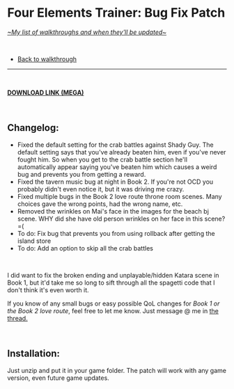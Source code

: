 # Four Elements Trainer: Bug Fix Patch
[*\~My list of walkthroughs and when they'll be updated\~*](https://www.patreon.com/maimlain)

<br>

- [Back to walkthrough](https://github.com/maim-lain/fourelements/blob/master/book-2/home.md)  
 
---

<br>

[**DOWNLOAD LINK (MEGA)**](https://mega.nz/#!6aZwkC6S!MqOHp4D7ffD2Oz1Z77v4yqXaB_r-2BVhfnd3HNiJTCY)  

<br>

## Changelog:
- Fixed the default setting for the crab battles against Shady Guy. The default setting says that you've already beaten him, even if you've never fought him. So when you get to the crab battle section he'll automatically appear saying you've beaten him which causes a weird bug and prevents you from getting a reward.
- Fixed the tavern music bug at night in Book 2. If you're not OCD you probably didn't even notice it, but it was driving me crazy.
- Fixed multiple bugs in the Book 2 love route throne room scenes. Many choices gave the wrong points, had the wrong name, etc.
- Removed the wrinkles on Mai's face in the images for the beach bj scene. WHY did she have old person wrinkles on her face in this scene? =(
- To do: Fix bug that prevents you from using rollback after getting the island store
- To do: Add an option to skip all the crab battles

<br>

I did want to fix the broken ending and unplayable/hidden Katara scene in Book 1, but it'd take me so long to sift through all the spagetti code that I don't think it's even worth it.

If you know of any small bugs or easy possible QoL changes for *Book 1 or the Book 2 love route*, feel free to let me know. Just message @ me in [the thread.](https://f95zone.com/threads/four-elements-trainer-v0-6-13e-mity.730/)

<br>

## Installation:
Just unzip and put it in your game folder. The patch will work with any game version, even future game updates.
